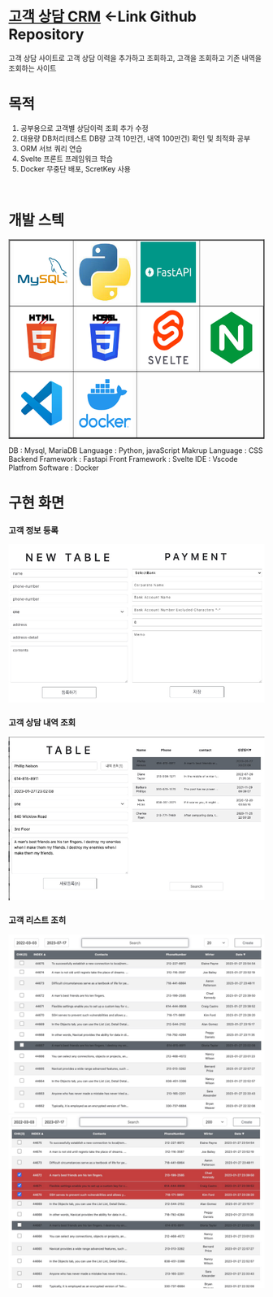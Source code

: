 # [고객 상담 CRM](https://github.com/yoosc89/svelte-app-erp) <-Link Github Repository 
고객 상담 사이트로 고객 상담 이력을 추가하고 조회하고, 고객을 조회하고 기존 내역을 조회하는 사이트


# 목적
1. 공부용으로 고객별 상담이력 조회 추가 수정
2. 대용량 DB처리(테스트 DB량 고객 10만건, 내역 100만건) 확인 및 최적화 공부
3. ORM 서브 쿼리 연습
4. Svelte 프론트 프레임워크 학습
5. Docker 무중단 배포, ScretKey 사용
   
<br>

# 개발 스텍

<table border=2>
   <tr>
      <td><img src="../../Resource/Logo/mysql.jpg" width=120 height=120></td>
      <td><img src="../../Resource/Logo/python.jpg" width=120 height=120></td>
      <td><img src="../../Resource/Logo/fastapi.jpg" width=120 height=120></td>
   </tr>
   <tr>
      <td><img src="../../Resource/Logo/html.jpg" width=120 height=120></td>
      <td><img src="../../Resource/Logo/css.jpg" width=120 height=120></td>
      <td><img src="../../Resource/Logo/svetle.jpg" width=120 height=120></td>
      <td><img src="../../Resource/Logo/nginx.jpg" width=120 height=120></td>
   </tr>
   <tr>
      <td><img src="../../Resource/Logo/vscode.jpg" width=120 height=120></td>
      <td><img src="../../Resource/Logo/docker.jpg" width=120 height=120></td>
   </tr>
</table>
DB : Mysql, MariaDB
Language : Python, javaScript  
Makrup Language : CSS  
Backend Framework : Fastapi  
Front Framework : Svelte  
IDE : Vscode  
Platfrom Software : Docker  

<br>

# 구현 화면
### 고객 정보 등록

![](./images/02.jpg)

### 고객 상담 내역 조회
![](./images/01.jpg)

### 고객 리스트 조히
![](./images/03.jpg)
![](./images/04.jpg)
